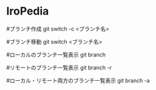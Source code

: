 # IroPedia

#ブランチ作成
git switch -c <ブランチ名>

#ブランチ移動
git switch <ブランチ名>

#ローカルのブランチ一覧表示
git branch

#リモートのブランチ一覧表示
git branch -r

#ローカル・リモート両方のブランチ一覧表示
git branch -a
